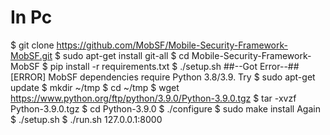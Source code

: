 # In Pc
$ git clone https://github.com/MobSF/Mobile-Security-Framework-MobSF.git
$ sudo apt-get install git-all
$ cd Mobile-Security-Framework-MobSF
$ pip install -r requirements.txt
$ ./setup.sh
##--Got Error--##
[ERROR] MobSF dependencies require Python 3.8/3.9.
Try
$ sudo apt-get update
$ mkdir ~/tmp
$ cd ~/tmp
$ wget https://www.python.org/ftp/python/3.9.0/Python-3.9.0.tgz
$ tar -xvzf Python-3.9.0.tgz
$ cd Python-3.9.0
$ ./configure
$ sudo make install
Again
$ ./setup.sh
$ ./run.sh 127.0.0.1:8000
